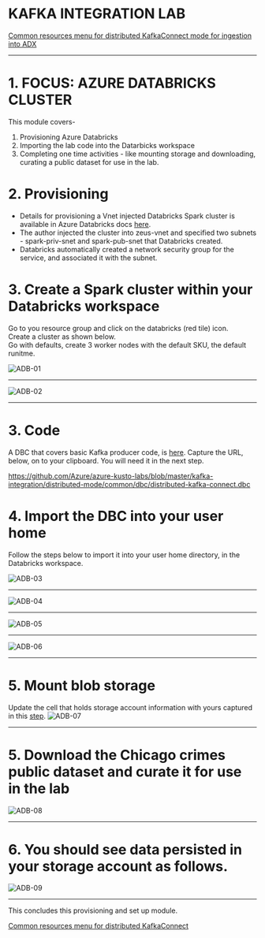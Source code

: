 
# KAFKA INTEGRATION LAB

[Common resources menu for distributed KafkaConnect mode for ingestion into ADX](README.md)
<hr>

# 1. FOCUS: AZURE DATABRICKS CLUSTER
This module covers-
1.  Provisioning Azure Databricks
2.  Importing the lab code into the Datarbicks workspace
3.  Completing one time activities - like mounting storage and downloading, curating a public dataset for use in the lab.

# 2. Provisioning
- Details for provisioning a Vnet injected Databricks Spark cluster is available in Azure Databricks docs [here](https://docs.microsoft.com/en-us/azure/databricks/administration-guide/cloud-configurations/azure/vnet-inject).
- The author injected the cluster into zeus-vnet and specified two subnets - spark-priv-snet and spark-pub-snet that Databricks created.
- Databricks automatically created a network security group for the service, and associated it with the subnet.

# 3. Create a Spark cluster within your Databricks workspace
Go to you resource group and click on the databricks (red tile) icon.<br>
Create a cluster as shown below.<br>
Go with defaults, create 3 worker nodes with the default SKU, the default runitme.


![ADB-01](../images/databricks-01.png)
<br>
<hr>

![ADB-02](../images/databricks-02.png)
<br>
<hr>

# 3. Code

A DBC that covers basic Kafka producer code, is [here](dbc).  Capture the URL, below, on to your clipboard.  You will need it in the next step.<br>

https://github.com/Azure/azure-kusto-labs/blob/master/kafka-integration/distributed-mode/common/dbc/distributed-kafka-connect.dbc


# 4. Import the DBC into your user home

Follow the steps below to import it into your user home directory, in the Databricks workspace.

![ADB-03](../images/databricks-03.png)
<br>
<hr>

![ADB-04](../images/databricks-04.png)
<br>
<hr>

![ADB-05](../images/databricks-05.png)
<br>
<hr>

![ADB-06](../images/databricks-06.png)
<br>
<hr>

# 5. Mount blob storage
Update the cell that holds storage account information with yours captured in this [step](create-storage.md#3-capture-storage-account-name-and-key-for-subsequent-use-in-spark).
![ADB-07](../images/databricks-07.png)
<br>
<hr>

# 5. Download the Chicago crimes public dataset and curate it for use in the lab

![ADB-08](../images/databricks-08.png)
<br>
<hr>

# 6. You should see data persisted in your storage account as follows. 

![ADB-09](../images/databricks-09.png)
<br>
<hr>

This concludes this provisioning and set up module.

[Common resources menu for distributed KafkaConnect](README.md)



